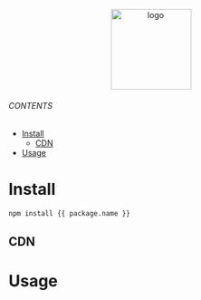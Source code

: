 <br><br>
<p align="center">
    <img src="https://raw.githubusercontent.com/master-co/package/document/images/logo-and-text.svg" alt="logo" width="142">
</p>
<p align="center">
    <b><!-- name --><!-- --></b>
</p>
<p align="center"><!-- package.description --><!-- --></p>
<p align="center">
<!-- badges.map((badge) => `<a href="${badge.href}"><img src="${badge.src}" alt="${badge.alt}"></a>`).join('&nbsp;')-->
<!-- -->
</p>

###### CONTENTS
- [Install](#install)
  - [CDN](#cdn)
- [Usage](#usage)

# Install
```sh
npm install {{ package.name }}
```
## CDN
<!-- cdns.map((cdn) => `\n- [${cdn.name}](${cdn.href})`).join('') -->
<!-- -->

# Usage